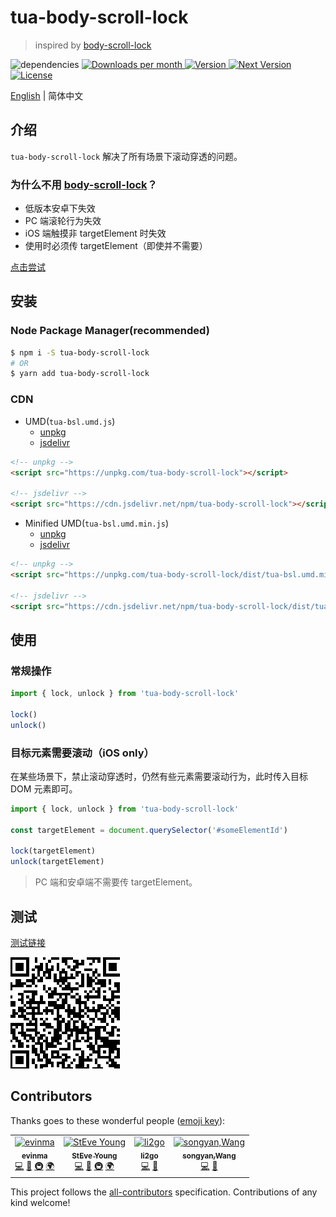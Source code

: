 # tua-body-scroll-lock

> inspired by [body-scroll-lock](https://github.com/willmcpo/body-scroll-lock)

<img src="https://img.shields.io/badge/dependencies-none-green.svg" alt="dependencies">
<a href="https://www.npmjs.com/package/tua-body-scroll-lock" target="_blank">
    <img src="https://badgen.net/npm/dm/tua-body-scroll-lock" alt="Downloads per month">
    <img src="https://img.shields.io/npm/v/tua-body-scroll-lock.svg" alt="Version">
    <img src="https://img.shields.io/npm/v/tua-body-scroll-lock/next.svg" alt="Next Version">
    <img src="https://img.shields.io/npm/l/tua-body-scroll-lock.svg" alt="License">
</a>

[English](./README.md) | 简体中文

## 介绍
`tua-body-scroll-lock` 解决了所有场景下滚动穿透的问题。

### 为什么不用 [body-scroll-lock](https://github.com/willmcpo/body-scroll-lock)？
* 低版本安卓下失效
* PC 端滚轮行为失效
* iOS 端触摸非 targetElement 时失效
* 使用时必须传 targetElement（即使并不需要）

[点击尝试](https://codepen.io/buptsteve/pen/EJoKQK)

## 安装
### Node Package Manager(recommended)

```bash
$ npm i -S tua-body-scroll-lock
# OR
$ yarn add tua-body-scroll-lock
```

### CDN
* UMD(`tua-bsl.umd.js`)
  * [unpkg](https://unpkg.com/tua-body-scroll-lock)
  * [jsdelivr](https://cdn.jsdelivr.net/npm/tua-body-scroll-lock)

```html
<!-- unpkg -->
<script src="https://unpkg.com/tua-body-scroll-lock"></script>

<!-- jsdelivr -->
<script src="https://cdn.jsdelivr.net/npm/tua-body-scroll-lock"></script>
```

* Minified UMD(`tua-bsl.umd.min.js`)
  * [unpkg](https://unpkg.com/tua-body-scroll-lock/dist/tua-bsl.umd.min.js)
  * [jsdelivr](https://cdn.jsdelivr.net/npm/tua-body-scroll-lock/dist/tua-bsl.umd.min.js)

```html
<!-- unpkg -->
<script src="https://unpkg.com/tua-body-scroll-lock/dist/tua-bsl.umd.min.js"></script>

<!-- jsdelivr -->
<script src="https://cdn.jsdelivr.net/npm/tua-body-scroll-lock/dist/tua-bsl.umd.min.js"></script>
```

## 使用
### 常规操作

```js
import { lock, unlock } from 'tua-body-scroll-lock'

lock()
unlock()
```

### 目标元素需要滚动（iOS only）
在某些场景下，禁止滚动穿透时，仍然有些元素需要滚动行为，此时传入目标 DOM 元素即可。

```js
import { lock, unlock } from 'tua-body-scroll-lock'

const targetElement = document.querySelector('#someElementId')

lock(targetElement)
unlock(targetElement)
```

> PC 端和安卓端不需要传 targetElement。

## 测试
[测试链接](https://tuateam.github.io/tua-body-scroll-lock)

![bodyScrollLock](./tua-bsl.png)

## Contributors

Thanks goes to these wonderful people ([emoji key](https://allcontributors.org/docs/en/emoji-key)):

<!-- ALL-CONTRIBUTORS-LIST:START - Do not remove or modify this section -->
<!-- prettier-ignore -->
<table><tr><td align="center"><a href="https://github.com/evinma"><img src="https://avatars2.githubusercontent.com/u/16096567?v=4" width="100px;" alt="evinma"/><br /><sub><b>evinma</b></sub></a><br /><a href="https://github.com/tuateam/tua-body-scroll-lock/commits?author=evinma" title="Code">💻</a> <a href="https://github.com/tuateam/tua-body-scroll-lock/commits?author=evinma" title="Documentation">📖</a> <a href="#infra-evinma" title="Infrastructure (Hosting, Build-Tools, etc)">🚇</a> <a href="#translation-evinma" title="Translation">🌍</a></td><td align="center"><a href="https://buptsteve.github.io"><img src="https://avatars2.githubusercontent.com/u/11501493?v=4" width="100px;" alt="StEve Young"/><br /><sub><b>StEve Young</b></sub></a><br /><a href="https://github.com/tuateam/tua-body-scroll-lock/commits?author=BuptStEve" title="Code">💻</a> <a href="https://github.com/tuateam/tua-body-scroll-lock/commits?author=BuptStEve" title="Documentation">📖</a> <a href="#infra-BuptStEve" title="Infrastructure (Hosting, Build-Tools, etc)">🚇</a> <a href="#translation-BuptStEve" title="Translation">🌍</a></td><td align="center"><a href="https://github.com/li2go"><img src="https://avatars2.githubusercontent.com/u/11485337?v=4" width="100px;" alt="li2go"/><br /><sub><b>li2go</b></sub></a><br /><a href="https://github.com/tuateam/tua-body-scroll-lock/commits?author=li2go" title="Code">💻</a> <a href="https://github.com/tuateam/tua-body-scroll-lock/issues?q=author%3Ali2go" title="Bug reports">🐛</a></td><td align="center"><a href="https://github.com/feitiange"><img src="https://avatars3.githubusercontent.com/u/7125157?v=4" width="100px;" alt="songyan,Wang"/><br /><sub><b>songyan,Wang</b></sub></a><br /><a href="https://github.com/tuateam/tua-body-scroll-lock/commits?author=feitiange" title="Code">💻</a> <a href="https://github.com/tuateam/tua-body-scroll-lock/issues?q=author%3Afeitiange" title="Bug reports">🐛</a></td></tr></table>

<!-- ALL-CONTRIBUTORS-LIST:END -->

This project follows the [all-contributors](https://github.com/all-contributors/all-contributors) specification. Contributions of any kind welcome!
